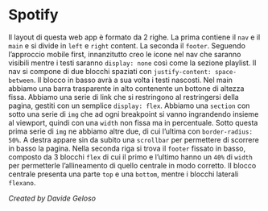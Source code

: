 # Spotify

Il layout di questa web app è formato da 2 righe. La prima contiene il `nav` e il `main` e si divide in `left` e `right` content. La seconda il `footer`. Seguendo l’approccio mobile first, innanzitutto creo le icone nel nav che saranno visibili mentre i testi saranno `display: none` così come la sezione playlist. Il nav si compone di due blocchi spaziati con `justify-content: space-between`. Il blocco in basso avrà a sua volta i testi nascosti. Nel main abbiamo una barra trasparente in alto contenente un bottone di altezza fissa. Abbiamo una serie di link che si restringono al restringersi della pagina, gestiti con un semplice `display: flex`. Abbiamo una `section` con sotto una serie di `img` che ad ogni breakpoint si vanno ingrandendo insieme al viewport, quindi con una `width` non fissa ma in percentuale. Sotto questa prima serie di `img` ne abbiamo altre due, di cui l’ultima con `border-radius: 50%`. A destra appare sin da subito una `scrollbar` per permettere di scorrere in basso la pagina. Nella seconda riga si trova il `footer` fissato in basso, composto da 3 blocchi `flex` di cui il primo e l’ultimo hanno un `40%` di `width` per permetterle l’allineamento di quello centrale in modo corretto. Il blocco centrale presenta una parte `top` e una `bottom`, mentre i blocchi laterali `flexano`.

_Created by Davide Geloso_
